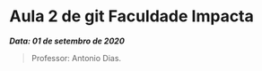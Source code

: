 # Aula 2 de git Faculdade Impacta
***Data: 01 de setembro de 2020***  
>Professor: Antonio Dias.  
 
